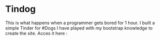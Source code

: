 # Tindog
This is what happens when a programmer gets bored for 1 hour.
I built a simple Tinder for #Dogs
I have played with my bootstrap knowledge to create the site.
Acces it here : 
